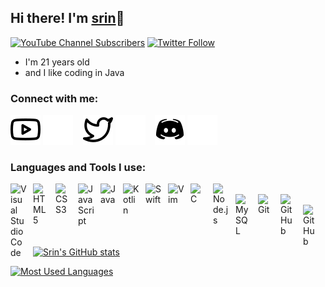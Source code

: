 ## Hi there! I'm [srin][youtube]👋
[![YouTube Channel Subscribers](https://img.shields.io/youtube/channel/subscribers/UCq0yiDc5vmZUrPdjphXH3Ag?logo=youtube&logoColor=red&style=for-the-badge)][youtube]
[![Twitter Follow](https://img.shields.io/twitter/follow/srinss01?color=1DA1F2&logo=twitter&style=for-the-badge)](https://twitter.com/intent/follow?original_referer=https%3A%2F%2Fgithub.com%2Fsrinss01&screen_name=srinss01) 
- I'm 21 years old
- and I like coding in Java
### Connect with me:

[![website](img/youtube-light.svg)](https://youtube.com/srinss01#gh-light-mode-only)
[![website](img/youtube-dark.svg)](https://youtube.com/codestackr#gh-dark-mode-only)
&nbsp;&nbsp; 
[![website](img/twitter-light.svg)](https://twitter.com/codestackr#gh-light-mode-only)
[![website](img/twitter-dark.svg)](https://twitter.com/codestackr#gh-dark-mode-only)
&nbsp;&nbsp;
[![website](img/discord-light.svg)](https://discordapp.com/users/654394128108355594)
[![website](img/discord-dark.svg)](https://discordapp.com/users/654394128108355594)
&nbsp;&nbsp;

### Languages and Tools I use:

<img align="left" alt="Visual Studio Code" width="26px" src="https://cdn.jsdelivr.net/gh/devicons/devicon/icons/vscode/vscode-original.svg" style="padding-right:10px;" />
&nbsp;&nbsp; 
<img align="left" alt="HTML5" width="26px" src="https://cdn.jsdelivr.net/gh/devicons/devicon/icons/html5/html5-original.svg" style="padding-right:10px;" />
&nbsp;&nbsp; 
<img align="left" alt="CSS3" width="26px" src="https://cdn.jsdelivr.net/gh/devicons/devicon/icons/css3/css3-original.svg" style="padding-right:10px;" />
&nbsp;&nbsp; 
<img align="left" alt="JavaScript" width="26px" src="https://cdn.jsdelivr.net/gh/devicons/devicon/icons/javascript/javascript-original.svg" style="padding-right:10px;" />
&nbsp;&nbsp; 
<img align="left" alt="Java" width="26px" src="https://cdn.jsdelivr.net/gh/devicons/devicon/icons/java/java-original.svg" style="padding-right:10px;" />
&nbsp;&nbsp; 
<img align="left" alt="Kotlin" width="26px" src="https://cdn.jsdelivr.net/gh/devicons/devicon/icons/kotlin/kotlin-original.svg" style="padding-right:10px;" />
&nbsp;&nbsp; 
<img align="left" alt="Swift" width="26px" src="https://cdn.jsdelivr.net/gh/devicons/devicon/icons/swift/swift-original.svg" style="padding-right:10px;" />
&nbsp;&nbsp; 
<img align="left" alt="Vim" width="26px" src="https://cdn.jsdelivr.net/gh/devicons/devicon/icons/vim/vim-original.svg" style="padding-right:10px;" />
&nbsp;&nbsp; 
<img align="left" alt="C" width="26px" src="https://cdn.jsdelivr.net/gh/devicons/devicon/icons/c/c-original.svg" style="padding-right:10px;" />
&nbsp;&nbsp; 
<img align="left" alt="Node.js" width="26px" src="https://cdn.jsdelivr.net/gh/devicons/devicon/icons/nodejs/nodejs-original.svg" style="padding-right:10px;" />
&nbsp;&nbsp; 
<img align="left" alt="MySQL" width="26px" src="https://cdn.jsdelivr.net/gh/devicons/devicon/icons/mysql/mysql-original.svg" style="padding-right:10px;" />
&nbsp;&nbsp; 
<img align="left" alt="Git" width="26px" src="https://cdn.jsdelivr.net/gh/devicons/devicon/icons/git/git-original.svg" style="padding-right:10px;" />
&nbsp;&nbsp; 
<img align="left" alt="GitHub" width="26px" src="https://user-images.githubusercontent.com/3369400/139447912-e0f43f33-6d9f-45f8-be46-2df5bbc91289.png" style="padding-right:10px;" />
&nbsp;&nbsp; 
<img align="left" alt="GitHub" width="26px" src="https://user-images.githubusercontent.com/3369400/139448065-39a229ba-4b06-434b-bc67-616e2ed80c8f.png" style="padding-right:10px;" />
&nbsp;&nbsp; 

<br />
<br />

[![Srin's GitHub stats](https://github-readme-stats.vercel.app/api?username=SrinSS01&count_private=true&show_icons=true&theme=dark&bg_color=24,000000,3b0202,090934&icon_color=876180&title_color=BD87B3&hide_border=true)](https://github.com/anuraghazra/github-readme-stats)


[![Most Used Languages](https://github-readme-stats.vercel.app/api/top-langs/?username=SrinSS01&layout=compact&theme=dark&bg_color=24,000000,3b0202,090934&icon_color=876180&title_color=BD87B3&hide_border=true)](https://github.com/anuraghazra/github-readme-stats)

[youtube]: https://www.youtube.com/srinmeow
[website]: https://codeSTACKr.com